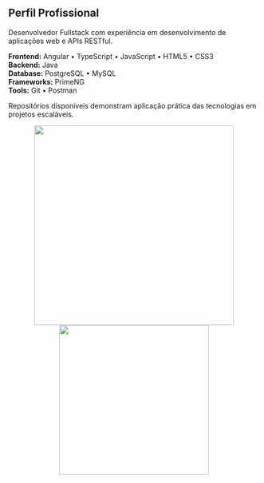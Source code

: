 ## Perfil Profissional

Desenvolvedor Fullstack com experiência em desenvolvimento de aplicações web e APIs RESTful.

**Frontend:** Angular • TypeScript • JavaScript • HTML5 • CSS3  
**Backend:** Java  
**Database:** PostgreSQL • MySQL  
**Frameworks:** PrimeNG  
**Tools:** Git • Postman

Repositórios disponíveis demonstram aplicação prática das tecnologias em projetos escaláveis.
<p align="center">
  <img src="https://github-readme-stats.vercel.app/api?username=mjoliveir&show_icons=true&theme=tokyonight" width="400"/>
  <img src="https://github-readme-stats.vercel.app/api/top-langs/?username=mjoliveir&layout=compact&langs_count=7&theme=tokyonight" width="300"/>
</p>
